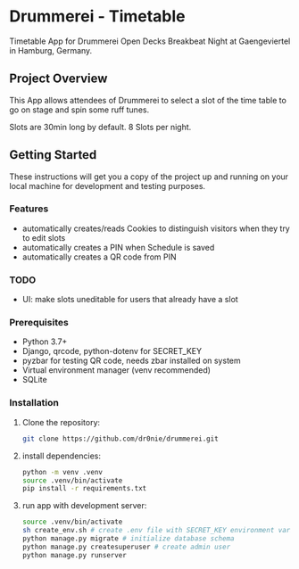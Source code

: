 # Drummerei - Timetable

Timetable App for Drummerei Open Decks Breakbeat Night at Gaengeviertel in Hamburg, Germany.

## Project Overview

This App allows attendees of Drummerei to select a slot of the time table to go on stage and spin some ruff tunes. 

Slots are 30min long by default. 8 Slots per night.

## Getting Started

These instructions will get you a copy of the project up and running on your local machine for development and testing purposes. 

### Features
- automatically creates/reads Cookies to distinguish visitors when they try to edit slots 
- automatically creates a PIN when Schedule is saved
- automatically creates a QR code from PIN

### TODO
- UI: make slots uneditable for users that already have a slot

### Prerequisites

* Python 3.7+
* Django, qrcode, python-dotenv for SECRET_KEY
* pyzbar for testing QR code, needs zbar installed on system
* Virtual environment manager (venv recommended)
* SQLite

### Installation

1. Clone the repository:
   ```bash
   git clone https://github.com/dr0nie/drummerei.git

2. install dependencies:
   ```bash
   python -m venv .venv
   source .venv/bin/activate
   pip install -r requirements.txt

3. run app with development server:
   ```bash
   source .venv/bin/activate
   sh create_env.sh # create .env file with SECRET_KEY environment variable
   python manage.py migrate # initialize database schema
   python manage.py createsuperuser # create admin user
   python manage.py runserver
